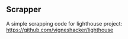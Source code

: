 Scrapper
--------------

A simple scrapping code for lighthouse project:
https://github.com/vigneshacker/lighthouse

